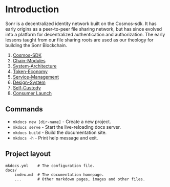 # Introduction

Sonr is a decentralized identity network built on the Cosmos-sdk. It has early origins as a peer-to-peer file sharing network, but has since evolved into a platform for decentralized authentication and authorization. The early lessons taught from our file sharing roots are used as our theology for building the Sonr Blockchain.

1. [Cosmos-SDK](./concepts/Cosmos-SDK.md)
2. [Chain-Modules](./concepts/Chain-Modules.md)
3. [System-Architecture](./concepts/System-Architecture.md)
4. [Token-Economy](./concepts/Token-Economy.md)
5. [Service-Management](./concepts/Service-Management.md)
6. [Design-System](./concepts/Design-System.md)
7. [Self-Custody](./concepts/Self-Custody.md)
8. [Consumer Launch](./concepts/Consumer-Launch.md)

## Commands

- `mkdocs new [dir-name]` - Create a new project.
- `mkdocs serve` - Start the live-reloading docs server.
- `mkdocs build` - Build the documentation site.
- `mkdocs -h` - Print help message and exit.

## Project layout

    mkdocs.yml    # The configuration file.
    docs/
        index.md  # The documentation homepage.
        ...       # Other markdown pages, images and other files.
